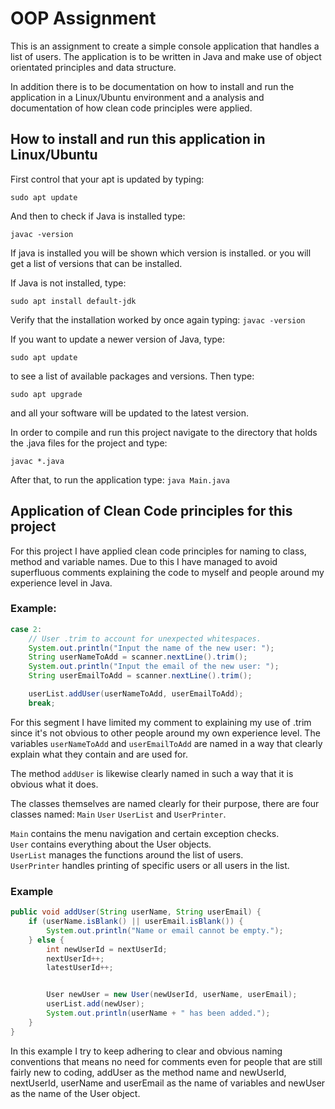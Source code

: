 # OOP Assignment

This is an assignment to create a simple console application
that handles a list of users.
The application is to be written in Java and make use of
object orientated principles and data structure.

In addition there is to be documentation on how to install and run
the application in a Linux/Ubuntu environment and a analysis 
and documentation of how clean code principles were applied.


## How to install and run this application in Linux/Ubuntu

First control that your apt is updated by typing:

`sudo apt update`

And then to check if Java is installed type:

`javac -version`

If java is installed you will be shown which version is installed.
or you will get a list of versions that can be installed.

If Java is not installed, type:

`sudo apt install default-jdk`

Verify that the installation worked by once again typing:
`javac -version`

If you want to update a newer version of Java, type:

`sudo apt update`

to see a list of available packages and versions.
Then type:

`sudo apt upgrade`

and all your software will be updated to the latest version.

In order to compile and run this project navigate to the
directory that holds the .java files for the project and type:

`javac *.java`

After that, to run the application type:
`java Main.java`



## Application of Clean Code principles for this project

For this project I have applied clean code principles for naming to class, method and variable names.
Due to this I have managed to avoid superfluous comments explaining the code to myself and people around my
experience level in Java.

### Example:
```java
case 2:
    // User .trim to account for unexpected whitespaces.
    System.out.println("Input the name of the new user: ");
    String userNameToAdd = scanner.nextLine().trim();
    System.out.println("Input the email of the new user: ");
    String userEmailToAdd = scanner.nextLine().trim();

    userList.addUser(userNameToAdd, userEmailToAdd);
    break;
```

For this segment I have limited my comment to explaining my use of .trim since it's not obvious to other people around 
my own experience level.
The variables
``userNameToAdd`` and ``userEmailToAdd`` are named in a way that clearly explain what they contain and are used for.

The method ``addUser`` is likewise clearly named in such a way that it is obvious what it does.


The classes themselves are named clearly for their purpose, there are four classes named:
`Main` `User` `UserList` and `UserPrinter`.

`Main` contains the menu navigation and certain exception checks. <br>
`User` contains everything about the User objects.<br>
`UserList` manages the functions around the list of users.<br>
`UserPrinter` handles printing of specific users or all users in the list.

### Example
```java
public void addUser(String userName, String userEmail) {
    if (userName.isBlank() || userEmail.isBlank()) {
        System.out.println("Name or email cannot be empty.");
    } else {
        int newUserId = nextUserId;
        nextUserId++;
        latestUserId++;


        User newUser = new User(newUserId, userName, userEmail);
        userList.add(newUser);
        System.out.println(userName + " has been added.");
    }
}
```
In this example I try to keep adhering to clear and obvious naming conventions that means no need for comments even for 
people that are still fairly new to coding, addUser as the method name and newUserId, nextUserId, userName and userEmail
as the name of variables and newUser as the name of the User object.